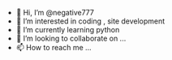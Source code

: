 - 👋 Hi, I’m @negative777
- 👀 I’m interested in coding , site development
- 🌱 I’m currently learning python 
- 💞️ I’m looking to collaborate on ...
- 📫 How to reach me ...

<!---
negative777/negative777 is a ✨ special ✨ repository because its `README.md` (this file) appears on your GitHub profile.
You can click the Preview link to take a look at your changes.
--->

